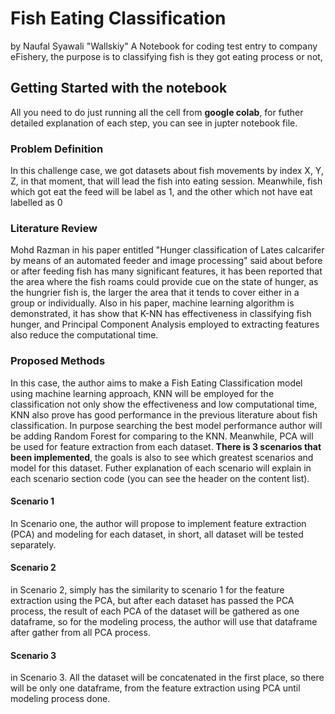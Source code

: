 # **Fish Eating Classification**

by Naufal Syawali "Wallskiy"
A Notebook for coding test entry to company eFishery, the purpose is to classifying fish is they got eating process or not, 

## Getting Started with the notebook
All you need to do just running all the cell from **google colab**, for futher detailed explanation of each step, you can see in jupter notebook file.

### Problem Definition 

In this challenge case, we got datasets about fish movements by index X, Y, Z, in that moment, that will lead the fish into eating session. Meanwhile, fish which got eat the feed will be label as 1, and the other which not have eat labelled as 0

### Literature Review

Mohd Razman in his paper entitled "Hunger classification of Lates calcarifer by means of an automated feeder and image processing" said about before or after feeding fish has many significant features, it has been reported that the area where the fish roams could provide cue on the state of hunger, as the hungrier fish is, the larger the area that it tends to cover either in a group or individually. Also in his paper, machine learning algorithm is demonstrated, it has show that K-NN has effectiveness in classifying fish hunger, and Principal Component Analysis employed to extracting features also reduce the computational time.

### Proposed Methods

In this case, the author aims to make a Fish Eating Classification model using machine learning approach, KNN will be employed for the classification not only show the effectiveness and low computational time, KNN also prove has good performance in the previous literature about fish classification. In purpose searching the best model performance author will be adding Random Forest for comparing to the KNN. Meanwhile, PCA will be used for feature extraction from each dataset. **There is 3 scenarios that been implemented**, the goals is also to see which greatest scenarios and model for this dataset. Futher explanation of each scenario will explain in each scenario section code (you can see the header on the content list).

#### Scenario 1
In Scenario one, the author will propose to implement feature extraction (PCA) and modeling for each dataset, in short, all dataset will be tested separately.

#### Scenario 2
in Scenario 2, simply has the similarity to scenario 1 for the feature extraction using the PCA, but after each dataset has passed the PCA process, the result of each PCA of the dataset will be gathered as one dataframe, so for the modeling process, the author will use that dataframe after gather from all PCA process.

#### Scenario 3
in Scenario 3. All the dataset will be concatenated in the first place, so there will be only one dataframe, from the feature extraction using PCA until modeling process done.
